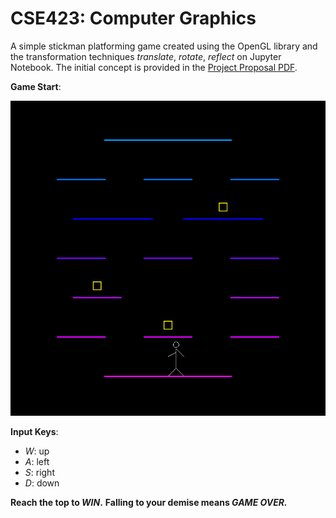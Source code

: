 # CSE423: Computer Graphics

A simple stickman platforming game created using the OpenGL library and the transformation techniques *translate*, *rotate*, *reflect* on Jupyter Notebook. The initial concept is provided in the [Project Proposal PDF](https://github.com/20101301-Alina-Hasan/Simple-Stickman-Platforming-Game/blob/d0a12e2f051fb4342456cd5ab2d4c2e23ec23592/Project%20Proposal_Simple%20Stickman%20Platforming%20Game.pdf).



**Game Start**:

![Initial Game Setup](Map.png)

**Input Keys**:
* *W*: up
* *A*: left
* *S*: right
* *D*: down

**Reach the top to *WIN*.** **Falling to your demise means *GAME OVER.***


